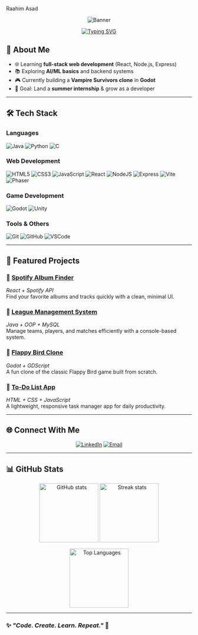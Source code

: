 Raahim Asad
<p align="center"> <img src="https://capsule-render.vercel.app/api?type=waving&height=250&text=Raahim%20Asad&fontAlign=50&fontAlignY=40&color=FF4500&textBg=false&desc=Web%20Developer%20|%20Game%20Developer%20|%20Software%20Engineer%20in%20Making&descAlign=50&descAlignY=60&fontSize=48&descSize=18" alt="Banner" /> </p> <p align="center"> <a href="https://github.com/raahim152"> <img src="https://readme-typing-svg.demolab.com?font=Fira+Code&size=26&pause=1000&color=FF4500&center=true&vCenter=true&width=700&lines=🔥+Web+Developer;🔥+Game+Developer;🔥+Software+Engineer+in+Making" alt="Typing SVG" /> </a> </p>


## 👋 **About Me**

* 🌐 Learning **full-stack web development** (React, Node.js, Express)  
* 📚 Exploring **AI/ML basics** and backend systems  
* 🎮 Currently building a **Vampire Survivors clone** in **Godot**  
* 🎯 Goal: Land a **summer internship** & grow as a developer  

---

## 🛠️ **Tech Stack**

### **Languages**

![Java](https://img.shields.io/badge/Java-000000?style=for-the-badge&logo=openjdk&logoColor=FFD700)
![Python](https://img.shields.io/badge/Python-000000?style=for-the-badge&logo=python&logoColor=FFD700)
![C](https://img.shields.io/badge/C-000000?style=for-the-badge&logo=c&logoColor=FFD700)

### **Web Development**

![HTML5](https://img.shields.io/badge/HTML5-000000?style=for-the-badge&logo=html5&logoColor=FFD700)
![CSS3](https://img.shields.io/badge/CSS3-000000?style=for-the-badge&logo=css3&logoColor=FFD700)
![JavaScript](https://img.shields.io/badge/JavaScript-000000?style=for-the-badge&logo=javascript&logoColor=FFD700)
![React](https://img.shields.io/badge/React-000000?style=for-the-badge&logo=react&logoColor=FFD700)
![NodeJS](https://img.shields.io/badge/Node.js-000000?style=for-the-badge&logo=node.js&logoColor=FFD700)
![Express](https://img.shields.io/badge/Express-000000?style=for-the-badge&logo=express&logoColor=FFD700)
![Vite](https://img.shields.io/badge/Vite-000000?style=for-the-badge&logo=vite&logoColor=FFD700)
![Phaser](https://img.shields.io/badge/Phaser-000000?style=for-the-badge&logo=phaser&logoColor=FFD700)

### **Game Development**

![Godot](https://img.shields.io/badge/Godot-000000?style=for-the-badge&logo=godot-engine&logoColor=FFD700)
![Unity](https://img.shields.io/badge/Unity-000000?style=for-the-badge&logo=unity&logoColor=FFD700)

### **Tools & Others**

![Git](https://img.shields.io/badge/Git-000000?style=for-the-badge&logo=git&logoColor=FFD700)
![GitHub](https://img.shields.io/badge/GitHub-000000?style=for-the-badge&logo=github&logoColor=FFD700)
![VSCode](https://img.shields.io/badge/VS%20Code-000000?style=for-the-badge&logo=visual-studio-code&logoColor=FFD700)

---

## 📌 **Featured Projects**

### 🔹 [Spotify Album Finder](https://github.com/raahim152/Spotify-Album-Finder)

*React + Spotify API*  
Find your favorite albums and tracks quickly with a clean, minimal UI.

### 🔹 [League Management System](https://github.com/raahim152/League-Management-System)

*Java + OOP + MySQL*  
Manage teams, players, and matches efficiently with a console-based system.

### 🔹 [Flappy Bird Clone](https://github.com/raahim152/FlappyBirdClone)

*Godot + GDScript*  
A fun clone of the classic Flappy Bird game built from scratch.

### 🔹 [To-Do List App](https://github.com/raahim152/ToDoList)

*HTML + CSS + JavaScript*  
A lightweight, responsive task manager app for daily productivity.

---

## 🌐 **Connect With Me**

<p align="center">
  <a href="https://www.linkedin.com/in/raahim-asad/" target="_blank"><img src="https://img.shields.io/badge/LinkedIn-000000?style=for-the-badge&logo=linkedin&logoColor=FFD700" alt="LinkedIn"/></a>
  <a href="mailto:raahim.asad@example.com"><img src="https://img.shields.io/badge/Email-000000?style=for-the-badge&logo=gmail&logoColor=FFD700" alt="Email"/></a>
</p>

---

## 📊 **GitHub Stats**

<p align="center">
  <img src="https://github-readme-stats.vercel.app/api?username=raahim152&show_icons=true&theme=vision-friendly-dark&title_color=FFD700&icon_color=FFD700&text_color=FFFFFF&bg_color=000000" alt="GitHub stats" height="160"/>
  <img src="https://github-readme-streak-stats.herokuapp.com/?user=raahim152&theme=highcontrast&fire=FFD700&ring=FFD700&currStreakLabel=FFD700&sideNums=FFD700&currStreakNum=FFD700" alt="Streak stats" height="160"/>
</p>

<p align="center">
  <img src="https://github-readme-stats.vercel.app/api/top-langs/?username=raahim152&layout=compact&title_color=FFD700&text_color=FFD700&bg_color=000000" alt="Top Languages" height="160"/>
</p>

---

### ✨ *"Code. Create. Learn. Repeat."* 🦇
